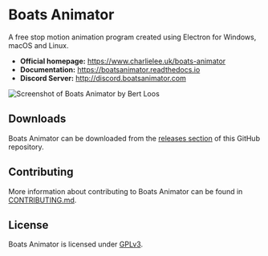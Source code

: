 # Boats Animator

A free stop motion animation program created using Electron for Windows, macOS and Linux.

  * **Official homepage:** <https://www.charlielee.uk/boats-animator>
  * **Documentation:** <https://boatsanimator.readthedocs.io>
  * **Discord Server:** <http://discord.boatsanimator.com>

![Screenshot of Boats Animator by Bert Loos](https://www.charlielee.uk/assets/boats-animator/user-submissions/bertl1.jpg)

## Downloads

Boats Animator can be downloaded from the [releases section](https://github.com/charlielee/boats-animator/releases) of this GitHub repository.

## Contributing

More information about contributing to Boats Animator can be found in [CONTRIBUTING.md](https://github.com/charlielee/boats-animator/blob/master/CONTRIBUTING.md).

## License

Boats Animator is licensed under [GPLv3](http://www.gnu.org/licenses/gpl.html).
